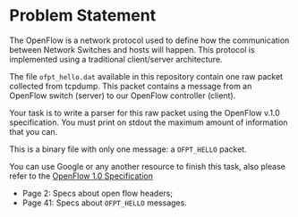 # Problem Statement

The OpenFlow is a network protocol used to define how the communication between 
Network Switches and hosts will happen. This protocol is implemented using a 
traditional client/server architecture.

The file `ofpt_hello.dat` available in this repository contain one raw packet
collected from tcpdump. This packet contains a message from an OpenFlow switch
(server) to our OpenFlow controller (client).

Your task is to write a parser for this raw packet using the OpenFlow v.1.0 
specification. You must print on stdout the maximum amount of information that 
you can.

This is a binary file with only one message: a `OFPT_HELLO` packet.

You can use Google or any another resource to finish this task, also please
refer to the [OpenFlow 1.0 Specification](http://goo.gl/M9W1h3)

 - Page 2: Specs about open flow headers;
 - Page 41: Specs about `OFPT_HELLO` messages.